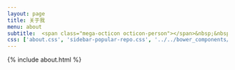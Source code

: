 ```yaml
---
layout: page
title: 关于我
menu: about
subtitle:  <span class="mega-octicon octicon-person"></span>&nbsp;&nbsp; I am a programmer                            
css: ['about.css', 'sidebar-popular-repo.css', '../../bower_components/flag-icon-css/css/flag-icon.min.css']
---
```


{% include about.html %}